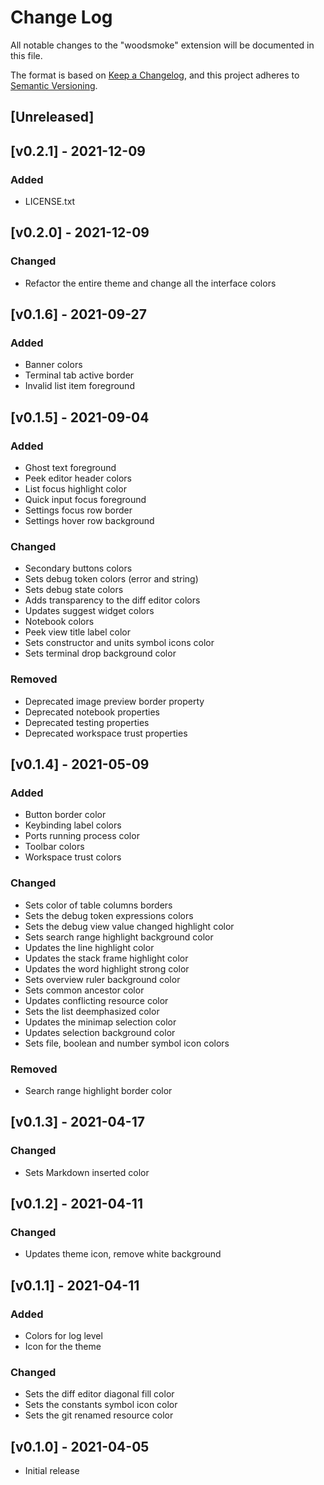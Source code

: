 # Change Log

All notable changes to the "woodsmoke" extension will be documented in this file.

The format is based on [Keep a Changelog](https://keepachangelog.com/en/1.0.0/),
and this project adheres to [Semantic Versioning](https://semver.org/spec/v2.0.0.html).

## [Unreleased]

## [v0.2.1] - 2021-12-09

### Added

- LICENSE.txt

## [v0.2.0] - 2021-12-09

### Changed

- Refactor the entire theme and change all the interface colors

## [v0.1.6] - 2021-09-27

### Added

- Banner colors
- Terminal tab active border
- Invalid list item foreground

## [v0.1.5] - 2021-09-04

### Added

- Ghost text foreground
- Peek editor header colors
- List focus highlight color
- Quick input focus foreground
- Settings focus row border
- Settings hover row background

### Changed
- Secondary buttons colors
- Sets debug token colors (error and string)
- Sets debug state colors
- Adds transparency to the diff editor colors
- Updates suggest widget colors
- Notebook colors
- Peek view title label color
- Sets constructor and units symbol icons color
- Sets terminal drop background color

### Removed

- Deprecated image preview border property
- Deprecated notebook properties
- Deprecated testing properties
- Deprecated workspace trust properties

## [v0.1.4] - 2021-05-09

### Added
- Button border color
- Keybinding label colors
- Ports running process color
- Toolbar colors
- Workspace trust colors

### Changed
- Sets color of table columns borders
- Sets the debug token expressions colors
- Sets the debug view value changed highlight color
- Sets search range highlight background color
- Updates the line highlight color
- Updates the stack frame highlight color
- Updates the word highlight strong color
- Sets overview ruler background color
- Sets common ancestor color
- Updates conflicting resource color
- Sets the list deemphasized color
- Updates the minimap selection color
- Updates selection background color
- Sets file, boolean and number symbol icon colors

### Removed
- Search range highlight border color

## [v0.1.3] - 2021-04-17

### Changed
- Sets Markdown inserted color

## [v0.1.2] - 2021-04-11

### Changed
- Updates theme icon, remove white background

## [v0.1.1] - 2021-04-11

### Added
- Colors for log level
- Icon for the theme

### Changed
- Sets the diff editor diagonal fill color
- Sets the constants symbol icon color
- Sets the git renamed resource color

## [v0.1.0] - 2021-04-05

- Initial release
